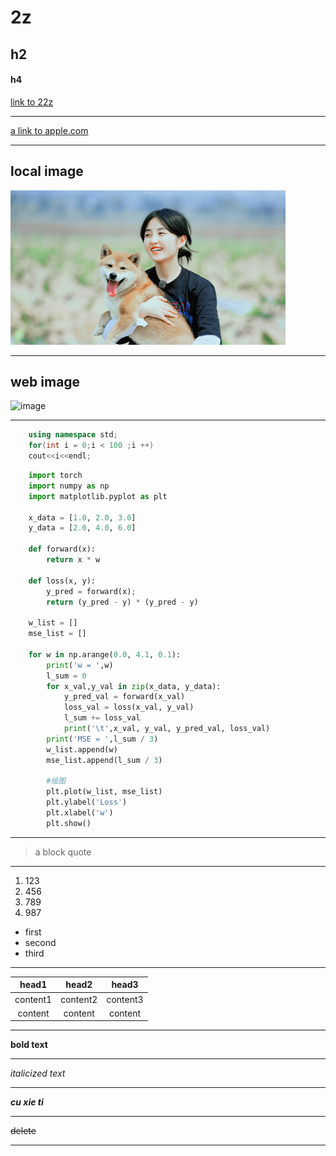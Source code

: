 # 2z
## h2
#### h4
[link to 22z](./22z.md)
****
[a link to apple.com](https://www.apple.com/)
****
## local image
![image](./2.jpg)
****
## web image 
![image](https://gss0.baidu.com/-vo3dSag_xI4khGko9WTAnF6hhy/zhidao/pic/item/63d0f703918fa0ec0d994ef72d9759ee3c6ddbe9.jpg)
****
```cpp
    using namespace std;
    for(int i = 0;i < 100 ;i ++)
    cout<<i<<endl;
```
```py
    import torch
    import numpy as np
    import matplotlib.pyplot as plt

    x_data = [1.0, 2.0, 3.0]
    y_data = [2.0, 4.0, 6.0]

    def forward(x):
        return x * w

    def loss(x, y):
        y_pred = forward(x);
        return (y_pred - y) * (y_pred - y)

    w_list = []
    mse_list = []

    for w in np.arange(0.0, 4.1, 0.1):
        print('w = ',w)
        l_sum = 0
        for x_val,y_val in zip(x_data, y_data):
            y_pred_val = forward(x_val)
            loss_val = loss(x_val, y_val)
            l_sum += loss_val
            print('\t',x_val, y_val, y_pred_val, loss_val)
        print('MSE = ',l_sum / 3)
        w_list.append(w)
        mse_list.append(l_sum / 3)

        #绘图
        plt.plot(w_list, mse_list)
        plt.ylabel('Loss')
        plt.xlabel('w')
        plt.show()
```
****
> a block quote
****
1. 123
2. 456
3. 789
4. 987
- first
- second
- third
****
| head1 | head2 | head3
| :-----:|:-----:|:-----:|
| content1 | content2 | content3 |
| content | content | content |
****
**bold text**
****
*italicized text*
****
***cu xie ti***
****
~~delete~~
****
